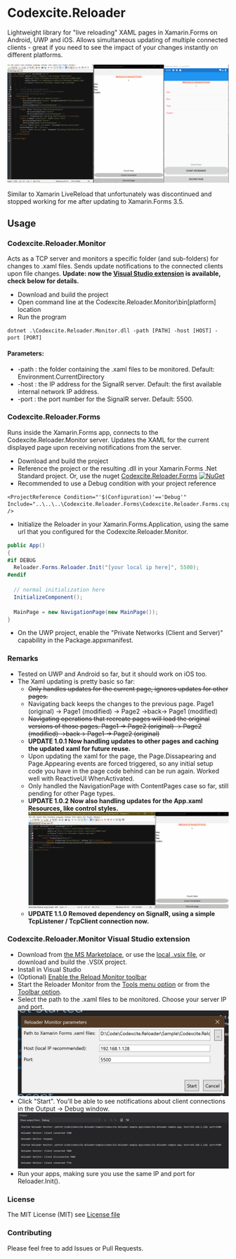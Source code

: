 # Codexcite.Reloader

Lightweight library for "live reloading" XAML pages in Xamarin.Forms on Android, UWP and iOS.
Allows simultaneous updating of multiple connected clients - great if you need to see the impact of your changes instantly on different platforms.

![Sample GIF](Extra/Screenshots/simultaneous_xaml_example.gif?raw=true)

Similar to Xamarin LiveReload that unfortunately was discontinued and stopped working for me after updating to Xamarin.Forms 3.5.

## Usage

### Codexcite.Reloader.Monitor 

Acts as a TCP server and monitors a specific folder (and sub-folders) for changes to .xaml files. Sends update notifications to the connected clients upon file changes.
__Update: now the [Visual Studio extension](https://marketplace.visualstudio.com/items?itemName=CodexciteSAdeCV.ReloaderMonitor) is available, check below for details.__
* Download and build the project
* Open command line at the Codexcite.Reloader.Monitor\bin\[platform] location
* Run the program
```
dotnet .\Codexcite.Reloader.Monitor.dll -path [PATH] -host [HOST] -port [PORT]
```
#### Parameters:
* -path : the folder containing the .xaml files to be monitored. Default: Environment.CurrentDirectory
* -host : the IP address for the SignalR server. Default: the first available internal network IP address.
* -port : the port number for the SignalR server. Default: 5500.

### Codexcite.Reloader.Forms

Runs inside the Xamarin.Forms app, connects to the Codexcite.Reloader.Monitor server. Updates the XAML for the current displayed page upon receiving notifications from the server.

* Download and build the project
* Reference the project or the resulting .dll in your Xamarin.Forms .Net Standard project. Or, use the nuget [Codexcite.Reloader.Forms](http://www.nuget.org/packages/Codexcite.Reloader.Forms) [![NuGet](https://img.shields.io/nuget/v/Codexcite.Reloader.Forms.svg?label=NuGet)](https://www.nuget.org/packages/Codexcite.Reloader.Forms) 
* Recommended to use a Debug condition with your project reference
```
<ProjectReference Condition="'$(Configuration)'=='Debug'" Include="..\..\..\Codexcite.Reloader.Forms\Codexcite.Reloader.Forms.csproj" />
```
* Initialize the Reloader in your Xamarin.Forms.Application, using the same url that you configured for the Codexcite.Reloader.Monitor.
```csharp
public App()
{
#if DEBUG
  Reloader.Forms.Reloader.Init("[your local ip here]", 5500);
#endif

  // normal initialization here
  InitializeComponent();

  MainPage = new NavigationPage(new MainPage());
}
```
* On the UWP project, enable the "Private Networks (Client and Server)" capability in the Package.appxmanifest. 

### Remarks
* Tested on UWP and Android so far, but it should work on iOS too.
* The Xaml updating is pretty basic so far:
  * ~~Only handles updates for the current page, ignores updates for other pages.~~
  * Navigating back keeps the changes to the previous page. Page1 (original) -> Page1 (modified) -> Page2 ->back-> Page1 (modified)
  * ~~Navigating operations that recreate pages will load the original versions of those pages. Page1 -> Page2 (original) -> Page2 (modified) ->back-> Page1 -> Page2 (original)~~
  * __UPDATE 1.0.1 Now handling updates to other pages and caching the updated xaml for future reuse.__
  * Upon updating the xaml for the page, the Page.Dissapearing and Page.Appearing events are forced triggered, so any initial setup code you have in the page code behind can be run again. Worked well with ReactiveUI WhenActivated.
  * Only handled the NavigationPage with ContentPages case so far, still pending for other Page types.
  * __UPDATE 1.0.2 Now also handling updates for the App.xaml Resources, like control styles.__
  ![Sample GIF](Extra/Screenshots/app.xaml_example.gif?raw=true)
  * __UPDATE 1.1.0 Removed dependency on SignalR, using a simple TcpListener / TcpClient connection now.__

### Codexcite.Reloader.Monitor Visual Studio extension
* Download from [the MS Marketplace](https://marketplace.visualstudio.com/items?itemName=CodexciteSAdeCV.ReloaderMonitor), or use the [local .vsix file](Extra/VSIX/Codexcite.Reloader.Monitor.VSIX.vsix?raw=true), or download and build the .VSIX project.
* Install in Visual Studio
* (Optional) [Enable the Reload Monitor toolbar](Extra/Screenshots/VS_enable_toolbar.jpg?raw=true)
* Start the Reloader Monitor from the [Tools menu option](Extra/Screenshots/VS_tools_menu.jpg?raw=true) or from the [Toolbar option](Extra/Screenshots/VS_toolbar_button.jpg?raw=true).
* Select the path to the .xaml files to be monitored. Choose your server IP and port. 
![Start dialog](Extra/Screenshots/VS_start_dialog.jpg?raw=true)
* Click "Start". You'll be able to see notifications about client connections in the Output -> Debug window. 
![Output window](Extra/Screenshots/VS_output_window.jpg?raw=true)
* Run your apps, making sure you use the same IP and port for Reloader.Init().

### License
The MIT License (MIT) see [License file](LICENSE)

### Contributing

Please feel free to add Issues or Pull Requests.
